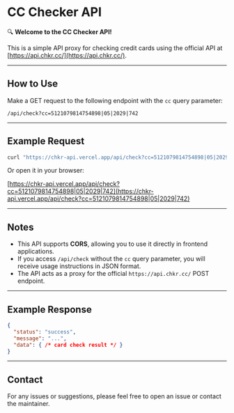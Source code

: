 # CC Checker API

🔍 **Welcome to the CC Checker API!**

This is a simple API proxy for checking credit cards using the official API at [https://api.chkr.cc/](https://api.chkr.cc/).

---

## How to Use

Make a GET request to the following endpoint with the `cc` query parameter:

```
/api/check?cc=5121079814754898|05|2029|742
```

---

## Example Request

```bash
curl "https://chkr-api.vercel.app/api/check?cc=5121079814754898|05|2029|742"
```

Or open it in your browser:

[https://chkr-api.vercel.app/api/check?cc=5121079814754898|05|2029|742](https://chkr-api.vercel.app/api/check?cc=5121079814754898|05|2029|742)

---

## Notes

- This API supports **CORS**, allowing you to use it directly in frontend applications.
- If you access `/api/check` without the `cc` query parameter, you will receive usage instructions in JSON format.
- The API acts as a proxy for the official `https://api.chkr.cc/` POST endpoint.

---

## Example Response

```json
{
  "status": "success",
  "message": "...",
  "data": { /* card check result */ }
}
```

---

## Contact

For any issues or suggestions, please feel free to open an issue or contact the maintainer.
